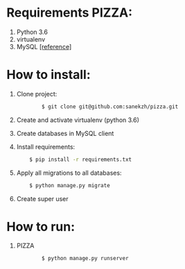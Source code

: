Requirements PIZZA:
=============
1. Python 3.6
2. virtualenv
3. MySQL [[reference]](https://dev.mysql.com/downloads/installer/)

          
How to install:
===============

1. Clone project:
    ```bash
            $ git clone git@github.com:sanekzh/pizza.git
    ```       

2. Create and activate virtualenv (python 3.6)
3. Create databases in MySQL client
4. Install requirements:
    ```bash
        $ pip install -r requirements.txt
    ```
5. Apply all migrations to all databases: 
    ```bash
        $ python manage.py migrate
    ```
6. Create super user

How to run:
===========
1. PIZZA
    ```bash
            $ python manage.py runserver 
    ```
